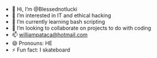 - 👋 Hi, I’m @Blessednotlucki
- 👀 I’m interested in IT and ethical hacking
- 🌱 I’m currently learning bash scripting
- 💞️ I’m looking to collaborate on projects to do with coding
- 📫 williampataca@hotmail.com
- 😄 Pronouns: HE
- ⚡ Fun fact: I skateboard 

<!---
Blessednotlucki/Blessednotlucki is a ✨ special ✨ repository because its `README.md` (this file) appears on your GitHub profile.
You can click the Preview link to take a look at your changes.
--->
